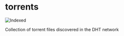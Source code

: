 torrents 
========
![Indexed](https://img.shields.io/badge/indexed-157228-blue)

Collection of torrent files discovered in the DHT network
